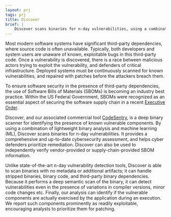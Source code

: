 ```yaml
---
layout: prj
tags: prj
title: Discover
brief: |
    Discover scans binaries for n-day vulnerabilities, using a combination of lightweight binary analysis and machine learning (ML).
---
```


Most modern software systems have significant third-party dependencies, where source code is often unavailable. Typically, both developers and system users are unaware of known, exploitable bugs in this third-party code. Once a vulnerability is discovered, there is a race between malicious actors trying to exploit the vulnerability, and defenders of critical infrastructure. Deployed systems must be continuously scanned for known vulnerabilities, and repaired with patches before the attackers breach them.

To ensure software security in the presence of third-party dependencies, the use of Software Bills of Materials (SBOMs) is becoming an industry best practice. Within the US Federal Government, SBOMs were recognized as an essential aspect of securing the software supply chain in a recent [Executive Order](https://www.whitehouse.gov/briefing-room/presidential-actions/2021/05/12/executive-order-on-improving-the-nations-cybersecurity/).

Discover, and our associated commercial tool [CodeSentry](https://www.grammatech.com/codesentry-sca), is a deep binary scanner for identifying the presence of known vulnerable components. By using a combination of lightweight binary analysis and machine learning (ML), Discover scans binaries for n-day vulnerabilities. It provides a comprehensive and up-to-date cybersecurity assessment, and helps cyber defenders prioritize remediation. Discover can also be used to independently verify vendor-provided or supply-chain-provided SBOM information.

Unlike state-of-the-art n-day vulnerability detection tools, Discover is able to scan binaries with no metadata or additional artifacts; it can handle stripped binaries, binary code, and third-party binary dependencies. Because it performs a deep semantic scan of the binary, it can detect vulnerabilities even in the presence of variations in compiler versions, minor code changes etc. Finally, our analysis can identify if the vulnerable components are actually exercised by the application during an execution. We report such components prominently as readily exploitable, encouraging analysts to prioritize them for patching.
